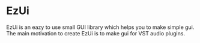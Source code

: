 # EzUi

EzUi is an eazy to use small GUI library which helps you to make simple gui.
The main motivation to create EzUi is to make gui for VST audio plugins.
